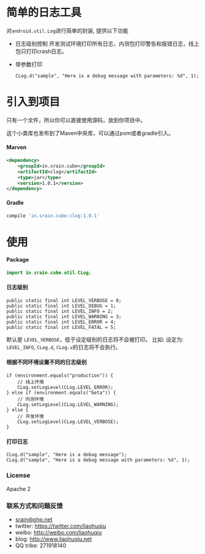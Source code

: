# 简单的日志工具

对`android.util.Log`进行简单的封装, 提供以下功能

* 日志级别控制
    开发测试环境打印所有日志，内测包打印警告和报错日志，线上包只打印crash日志。

* 带参数打印
    ```
    CLog.d("sample", "Here is a debug message with parameters: %d", 1);
    ```

# 引入到项目

只有一个文件，所以你可以直接使用源码，放到你项目中。

这个小类库也发布到了Maven中央库，可以通过pom或者gradle引入。

#### Marven

```xml
<dependency>
    <groupId>in.srain.cube</groupId>
    <artifactId>clog</artifactId>
    <type>jar</type>
    <version>1.0.1</version>
</dependency>
```

#### Gradle

``` groovy
compile 'in.srain.cube:clog:1.0.1'
```

# 使用

#### Package

```java
import in.srain.cube.util.CLog;
```

#### 日志级别

```
public static final int LEVEL_VERBOSE = 0;
public static final int LEVEL_DEBUG = 1;
public static final int LEVEL_INFO = 2;
public static final int LEVEL_WARNING = 3;
public static final int LEVEL_ERROR = 4;
public static final int LEVEL_FATAL = 5;
```

默认是 `LEVEL_VERBOSE`，低于设定级别的日志将不会被打印。
比如: 设定为: `LEVEL_INFO`, `CLog.d`, `CLog.v`的日志将不会执行。

#### 根据不同环境设置不同的日志级别


```
if (environment.equals("production")) {
    // 线上环境
    CLog.setLogLevel(CLog.LEVEL_ERROR);
} else if (environment.equals("beta")) {
    // 内测环境
    CLog.setLogLevel(CLog.LEVEL_WARNING);
} else {
    // 开发环境
    CLog.setLogLevel(CLog.LEVEL_VERBOSE);
}
```

#### 打印日志

```
CLog.d("sample", "Here is a debug message");
CLog.d("sample", "Here is a debug message with parameters: %d", 1);
```


### License

Apache 2

### 联系方式和问题反馈

* srain@php.net
* twitter: https://twitter.com/liaohuqiu
* weibo: http://weibo.com/liaohuqiu
* blog: http://www.liaohuqiu.net
* QQ tribe: 271918140
